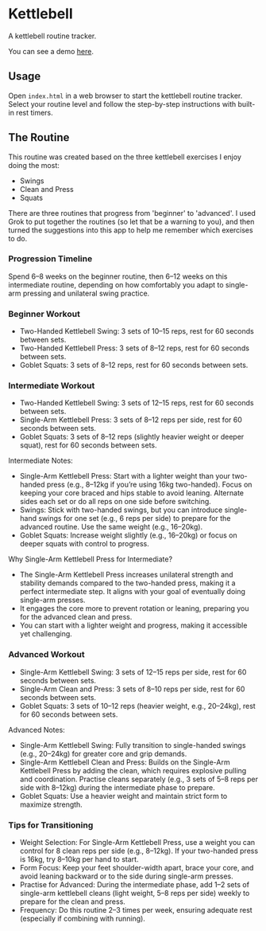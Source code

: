 # Kettlebell

A kettlebell routine tracker.

You can see a demo [here](https://inkyvoxel.github.io/kettlebell/).

## Usage

Open `index.html` in a web browser to start the kettlebell routine tracker. Select your routine level and follow the step-by-step instructions with built-in rest timers.

## The Routine

This routine was created based on the three kettlebell exercises I enjoy doing the most:

- Swings
- Clean and Press
- Squats

There are three routines that progress from 'beginner' to 'advanced'. I used Grok to put together the routines (so let that be a warning to you), and then turned the suggestions into this app to help me remember which exercises to do.

### Progression Timeline

Spend 6–8 weeks on the beginner routine, then 6–12 weeks on this intermediate routine, depending on how comfortably you adapt to single-arm pressing and unilateral swing practice.

### Beginner Workout

- Two-Handed Kettlebell Swing: 3 sets of 10–15 reps, rest for 60 seconds between sets.
- Two-Handed Kettlebell Press: 3 sets of 8–12 reps, rest for 60 seconds between sets.
- Goblet Squats: 3 sets of 8–12 reps, rest for 60 seconds between sets.

### Intermediate Workout

- Two-Handed Kettlebell Swing: 3 sets of 12–15 reps, rest for 60 seconds between sets.
- Single-Arm Kettlebell Press: 3 sets of 8–12 reps per side, rest for 60 seconds between sets.
- Goblet Squats: 3 sets of 8–12 reps (slightly heavier weight or deeper squat), rest for 60 seconds between sets.

Intermediate Notes:

- Single-Arm Kettlebell Press: Start with a lighter weight than your two-handed press (e.g., 8–12kg if you’re using 16kg two-handed). Focus on keeping your core braced and hips stable to avoid leaning. Alternate sides each set or do all reps on one side before switching.
- Swings: Stick with two-handed swings, but you can introduce single-hand swings for one set (e.g., 6 reps per side) to prepare for the advanced routine. Use the same weight (e.g., 16–20kg).
- Goblet Squats: Increase weight slightly (e.g., 16–20kg) or focus on deeper squats with control to progress.

Why Single-Arm Kettlebell Press for Intermediate?

- The Single-Arm Kettlebell Press increases unilateral strength and stability demands compared to the two-handed press, making it a perfect intermediate step. It aligns with your goal of eventually doing single-arm presses.
- It engages the core more to prevent rotation or leaning, preparing you for the advanced clean and press.
- You can start with a lighter weight and progress, making it accessible yet challenging.

### Advanced Workout

- Single-Arm Kettlebell Swing: 3 sets of 12–15 reps per side, rest for 60 seconds between sets.
- Single-Arm Clean and Press: 3 sets of 8–10 reps per side, rest for 60 seconds between sets.
- Goblet Squats: 3 sets of 10–12 reps (heavier weight, e.g., 20–24kg), rest for 60 seconds between sets.

Advanced Notes:

- Single-Arm Kettlebell Swing: Fully transition to single-handed swings (e.g., 20–24kg) for greater core and grip demands.
- Single-Arm Kettlebell Clean and Press: Builds on the Single-Arm Kettlebell Press by adding the clean, which requires explosive pulling and coordination. Practise cleans separately (e.g., 3 sets of 5–8 reps per side with 8–12kg) during the intermediate phase to prepare.
- Goblet Squats: Use a heavier weight and maintain strict form to maximize strength.

### Tips for Transitioning

- Weight Selection: For Single-Arm Kettlebell Press, use a weight you can control for 8 clean reps per side (e.g., 8–12kg). If your two-handed press is 16kg, try 8–10kg per hand to start.
- Form Focus: Keep your feet shoulder-width apart, brace your core, and avoid leaning backward or to the side during single-arm presses.
- Practise for Advanced: During the intermediate phase, add 1–2 sets of single-arm kettlebell cleans (light weight, 5–8 reps per side) weekly to prepare for the clean and press.
- Frequency: Do this routine 2–3 times per week, ensuring adequate rest (especially if combining with running).
